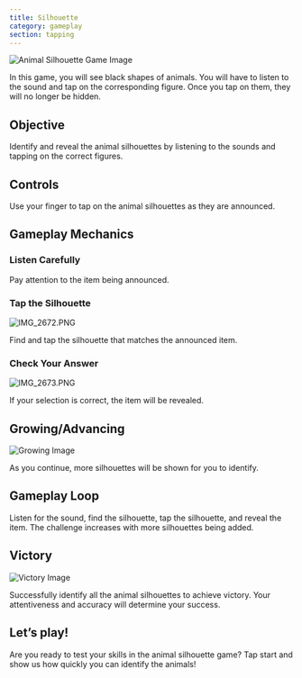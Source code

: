 ```yaml
---
title: Silhouette
category: gameplay
section: tapping
---
```

![Animal Silhouette Game Image](https://help.studycat.com/hc/article_attachments/34915780007577)


In this game, you will see black shapes of animals. You will have to listen to the sound and tap on the corresponding figure. Once you tap on them, they will no longer be hidden.


## Objective


Identify and reveal the animal silhouettes by listening to the sounds and tapping on the correct figures.


## Controls


Use your finger to tap on the animal silhouettes as they are announced.


## Gameplay Mechanics


### Listen Carefully


Pay attention to the item being announced.


### Tap the Silhouette


![IMG_2672.PNG](https://help.studycat.com/hc/article_attachments/34785088097433)


Find and tap the silhouette that matches the announced item.


### Check Your Answer


![IMG_2673.PNG](https://help.studycat.com/hc/article_attachments/34785088100761)


If your selection is correct, the item will be revealed.


## Growing/Advancing


![Growing Image](https://help.studycat.com/hc/article_attachments/34915749569049)


As you continue, more silhouettes will be shown for you to identify.


## Gameplay Loop


Listen for the sound, find the silhouette, tap the silhouette, and reveal the item. The challenge increases with more silhouettes being added.


## Victory


![Victory Image](https://help.studycat.com/hc/article_attachments/34915749571993)


Successfully identify all the animal silhouettes to achieve victory. Your attentiveness and accuracy will determine your success.


## Let’s play!


Are you ready to test your skills in the animal silhouette game? Tap start and show us how quickly you can identify the animals!
